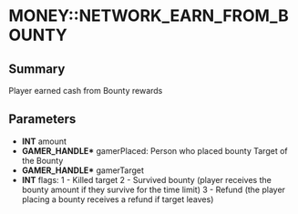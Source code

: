 # MONEY::NETWORK_EARN_FROM_BOUNTY

## Summary
Player earned cash from Bounty rewards

## Parameters
* **INT** amount
* **GAMER_HANDLE\*** gamerPlaced: Person who placed bounty Target of the Bounty
* **GAMER_HANDLE\*** gamerTarget
* **INT** flags: 1 - Killed target 2 - Survived bounty (player receives the bounty amount if they survive for the time limit) 3 - Refund (the player placing a bounty receives a refund if target leaves)